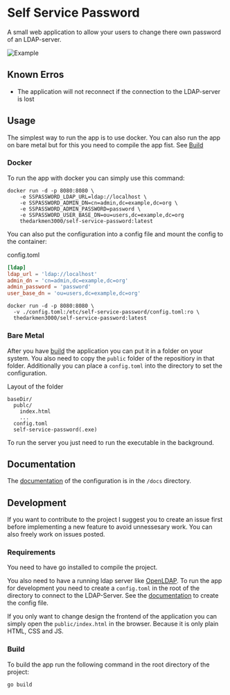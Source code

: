 # Self Service Password

A small web application to allow your users to change there own password of an LDAP-server.

![Example](doc/img/webui.png)

## Known Erros

- The application will not reconnect if the connection to the LDAP-server is lost

## Usage

The simplest way to run the app is to use docker.
You can also run the app on bare metal but for this you need to compile the app fist. See [Build](#build)

### Docker

To run the app with docker you can simply use this command:

```
docker run -d -p 8080:8080 \
    -e SSPASSWORD_LDAP_URL=ldap://localhost \
    -e SSPASSWORD_ADMIN_DN=cn=admin,dc=example,dc=org \
    -e SSPASSWORD_ADMIN_PASSWORD=password \
    -e SSPASSWORD_USER_BASE_DN=ou=users,dc=example,dc=org
    thedarkmen3000/self-service-password:latest
```

You can also put the configuration into a config file and mount the config to the container:

config.toml

```toml
[ldap]
ldap_url = 'ldap://localhost'
admin_dn = 'cn=admin,dc=example,dc=org'
admin_password = 'password'
user_base_dn = 'ou=users,dc=example,dc=org'
```

```
docker run -d -p 8080:8080 \
  -v ./config.toml:/etc/self-service-password/config.toml:ro \
  thedarkmen3000/self-service-password:latest
```

### Bare Metal

After you have [build](#build) the application you can put it in a folder on your system.
You also need to copy the `public` folder of the repositiory in that folder.
Additionally you can place a `config.toml` into the directory to set the configuration.

Layout of the folder

```
baseDir/
  publc/
    index.html
    ...
  config.toml
  self-service-password(.exe)
```

To run the server you just need to run the executable in the background.

## Documentation

The [documentation](docs/README.md) of the configuration is in the `/docs` directory.

## Development

If you want to contribute to the project I suggest you to create an issue first before implementing a new feature to avoid unnessesary work.
You can also freely work on issues posted.

### Requirements

You need to have go installed to compile the project.

You also need to have a running ldap server like [OpenLDAP](https://openldap.org).
To run the app for development you need to create a `config.toml` in the root of the directory to connect to the LDAP-Server.
See the [documentation](docs/config.md) to create the config file.

If you only want to change design the frontend of the application you can simply open the `public/index.html` in the browser.
Because it is only plain HTML, CSS and JS.

### Build

To build the app run the following command in the root directory of the project:

```
go build
```
